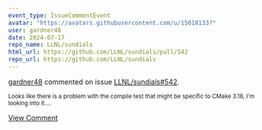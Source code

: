 ```yaml
---
event_type: IssueCommentEvent
avatar: "https://avatars.githubusercontent.com/u/15018133?"
user: gardner48
date: 2024-07-17
repo_name: LLNL/sundials
html_url: https://github.com/LLNL/sundials/pull/542
repo_url: https://github.com/LLNL/sundials
---
```


<a href='https://github.com/gardner48' target='_blank'>gardner48</a> commented on issue <a href='https://github.com/LLNL/sundials/pull/542' target='_blank'>LLNL/sundials#542</a>.

<small>Looks like there is a problem with the compile test that might be specific to CMake 3.18, I'm looking into it....</small>

<a href='https://github.com/LLNL/sundials/pull/542' target='_blank'>View Comment</a>